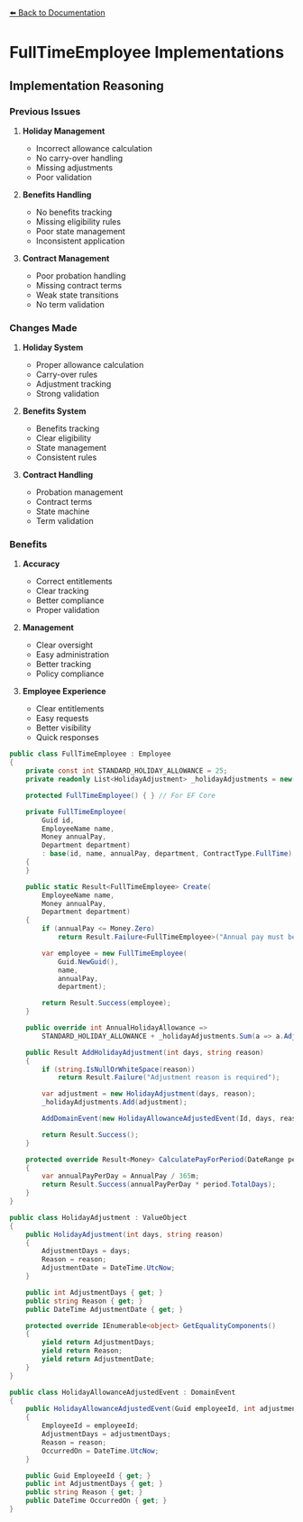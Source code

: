 [⬅️ Back to Documentation](../../README.md)

# FullTimeEmployee Implementations

## Implementation Reasoning

### Previous Issues
1. **Holiday Management**
   - Incorrect allowance calculation
   - No carry-over handling
   - Missing adjustments
   - Poor validation

2. **Benefits Handling**
   - No benefits tracking
   - Missing eligibility rules
   - Poor state management
   - Inconsistent application

3. **Contract Management**
   - Poor probation handling
   - Missing contract terms
   - Weak state transitions
   - No term validation

### Changes Made
1. **Holiday System**
   - Proper allowance calculation
   - Carry-over rules
   - Adjustment tracking
   - Strong validation

2. **Benefits System**
   - Benefits tracking
   - Clear eligibility
   - State management
   - Consistent rules

3. **Contract Handling**
   - Probation management
   - Contract terms
   - State machine
   - Term validation

### Benefits
1. **Accuracy**
   - Correct entitlements
   - Clear tracking
   - Better compliance
   - Proper validation

2. **Management**
   - Clear oversight
   - Easy administration
   - Better tracking
   - Policy compliance

3. **Employee Experience**
   - Clear entitlements
   - Easy requests
   - Better visibility
   - Quick responses

```csharp
public class FullTimeEmployee : Employee
{
    private const int STANDARD_HOLIDAY_ALLOWANCE = 25;
    private readonly List<HolidayAdjustment> _holidayAdjustments = new();

    protected FullTimeEmployee() { } // For EF Core

    private FullTimeEmployee(
        Guid id,
        EmployeeName name,
        Money annualPay,
        Department department)
        : base(id, name, annualPay, department, ContractType.FullTime)
    {
    }

    public static Result<FullTimeEmployee> Create(
        EmployeeName name,
        Money annualPay,
        Department department)
    {
        if (annualPay <= Money.Zero)
            return Result.Failure<FullTimeEmployee>("Annual pay must be greater than zero");

        var employee = new FullTimeEmployee(
            Guid.NewGuid(),
            name,
            annualPay,
            department);

        return Result.Success(employee);
    }

    public override int AnnualHolidayAllowance =>
        STANDARD_HOLIDAY_ALLOWANCE + _holidayAdjustments.Sum(a => a.AdjustmentDays);

    public Result AddHolidayAdjustment(int days, string reason)
    {
        if (string.IsNullOrWhiteSpace(reason))
            return Result.Failure("Adjustment reason is required");

        var adjustment = new HolidayAdjustment(days, reason);
        _holidayAdjustments.Add(adjustment);

        AddDomainEvent(new HolidayAllowanceAdjustedEvent(Id, days, reason));

        return Result.Success();
    }

    protected override Result<Money> CalculatePayForPeriod(DateRange period)
    {
        var annualPayPerDay = AnnualPay / 365m;
        return Result.Success(annualPayPerDay * period.TotalDays);
    }
}

public class HolidayAdjustment : ValueObject
{
    public HolidayAdjustment(int days, string reason)
    {
        AdjustmentDays = days;
        Reason = reason;
        AdjustmentDate = DateTime.UtcNow;
    }

    public int AdjustmentDays { get; }
    public string Reason { get; }
    public DateTime AdjustmentDate { get; }

    protected override IEnumerable<object> GetEqualityComponents()
    {
        yield return AdjustmentDays;
        yield return Reason;
        yield return AdjustmentDate;
    }
}

public class HolidayAllowanceAdjustedEvent : DomainEvent
{
    public HolidayAllowanceAdjustedEvent(Guid employeeId, int adjustmentDays, string reason)
    {
        EmployeeId = employeeId;
        AdjustmentDays = adjustmentDays;
        Reason = reason;
        OccurredOn = DateTime.UtcNow;
    }

    public Guid EmployeeId { get; }
    public int AdjustmentDays { get; }
    public string Reason { get; }
    public DateTime OccurredOn { get; }
}
```